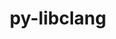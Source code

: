 ---
title: "py-libclang"
layout: cache
categories: [package, develop-2024-02-25]
meta: {"versions": ["14.0.6"], "compilers": ["gcc@=11.4.0"], "oss": ["ubuntu20.04", "ubuntu22.04"], "platforms": ["linux"], "targets": ["neoverse_v1", "neoverse_v2", "x86_64_v3"], "stacks": ["e4s", "e4s-neoverse-v2", "e4s-neoverse_v1", "ml-linux-x86_64-cpu", "ml-linux-x86_64-cuda", "ml-linux-x86_64-rocm", "root"], "num_specs": 7, "num_specs_by_stack": {"e4s-neoverse_v1": 1, "root": 7, "e4s": 1, "e4s-neoverse-v2": 1, "ml-linux-x86_64-rocm": 2, "ml-linux-x86_64-cuda": 1, "ml-linux-x86_64-cpu": 1}}
spec_details: [{"hash": "kys6qktdak4qcm2b65k7acxjpfyhsfl3", "compiler": "gcc@=11.4.0", "versions": ["14.0.6"], "os": "ubuntu20.04", "platform": "linux", "target": "neoverse_v1", "variants": ["build_system=python_pip"], "stacks": ["e4s-neoverse_v1", "root"], "size": "-", "tarball": "https://binaries.spack.io/releases/develop-2024-02-25/build_cache/linux-ubuntu20.04-neoverse_v1/gcc-11.4.0/py-libclang-14.0.6/linux-ubuntu20.04-neoverse_v1-gcc-11.4.0-py-libclang-14.0.6-kys6qktdak4qcm2b65k7acxjpfyhsfl3.spack"}, {"hash": "q5g3dn5j53x6sk7ras5o5cc2q6itgmeh", "compiler": "gcc@=11.4.0", "versions": ["14.0.6"], "os": "ubuntu20.04", "platform": "linux", "target": "x86_64_v3", "variants": ["build_system=python_pip"], "stacks": ["e4s", "root"], "size": "-", "tarball": "https://binaries.spack.io/releases/develop-2024-02-25/build_cache/linux-ubuntu20.04-x86_64_v3/gcc-11.4.0/py-libclang-14.0.6/linux-ubuntu20.04-x86_64_v3-gcc-11.4.0-py-libclang-14.0.6-q5g3dn5j53x6sk7ras5o5cc2q6itgmeh.spack"}, {"hash": "3fvzmusyegkdyhjbnkrl2p74yqbxwpzl", "compiler": "gcc@=11.4.0", "versions": ["14.0.6"], "os": "ubuntu22.04", "platform": "linux", "target": "neoverse_v2", "variants": ["build_system=python_pip"], "stacks": ["e4s-neoverse-v2", "root"], "size": "-", "tarball": "https://binaries.spack.io/releases/develop-2024-02-25/build_cache/linux-ubuntu22.04-neoverse_v2/gcc-11.4.0/py-libclang-14.0.6/linux-ubuntu22.04-neoverse_v2-gcc-11.4.0-py-libclang-14.0.6-3fvzmusyegkdyhjbnkrl2p74yqbxwpzl.spack"}, {"hash": "hnv3yl2swkm4xr2zasqols7yntpaa3jz", "compiler": "gcc@=11.4.0", "versions": ["14.0.6"], "os": "ubuntu22.04", "platform": "linux", "target": "x86_64_v3", "variants": ["build_system=python_pip"], "stacks": ["root", "ml-linux-x86_64-rocm"], "size": "-", "tarball": "https://binaries.spack.io/releases/develop-2024-02-25/build_cache/linux-ubuntu22.04-x86_64_v3/gcc-11.4.0/py-libclang-14.0.6/linux-ubuntu22.04-x86_64_v3-gcc-11.4.0-py-libclang-14.0.6-hnv3yl2swkm4xr2zasqols7yntpaa3jz.spack"}, {"hash": "devpcko7qnwo3y2sy54u4xerl6czub5z", "compiler": "gcc@=11.4.0", "versions": ["14.0.6"], "os": "ubuntu22.04", "platform": "linux", "target": "x86_64_v3", "variants": ["build_system=python_pip"], "stacks": ["root", "ml-linux-x86_64-rocm"], "size": "-", "tarball": "https://binaries.spack.io/releases/develop-2024-02-25/build_cache/linux-ubuntu22.04-x86_64_v3/gcc-11.4.0/py-libclang-14.0.6/linux-ubuntu22.04-x86_64_v3-gcc-11.4.0-py-libclang-14.0.6-devpcko7qnwo3y2sy54u4xerl6czub5z.spack"}, {"hash": "q7chkwucjtotcsa3ep64h52ihxgwvxrc", "compiler": "gcc@=11.4.0", "versions": ["14.0.6"], "os": "ubuntu22.04", "platform": "linux", "target": "x86_64_v3", "variants": ["build_system=python_pip"], "stacks": ["ml-linux-x86_64-cuda", "root"], "size": "-", "tarball": "https://binaries.spack.io/releases/develop-2024-02-25/build_cache/linux-ubuntu22.04-x86_64_v3/gcc-11.4.0/py-libclang-14.0.6/linux-ubuntu22.04-x86_64_v3-gcc-11.4.0-py-libclang-14.0.6-q7chkwucjtotcsa3ep64h52ihxgwvxrc.spack"}, {"hash": "ejimplw6oahsilrzai5bpfzse5u2illw", "compiler": "gcc@=11.4.0", "versions": ["14.0.6"], "os": "ubuntu22.04", "platform": "linux", "target": "x86_64_v3", "variants": ["build_system=python_pip"], "stacks": ["ml-linux-x86_64-cpu", "root"], "size": "-", "tarball": "https://binaries.spack.io/releases/develop-2024-02-25/build_cache/linux-ubuntu22.04-x86_64_v3/gcc-11.4.0/py-libclang-14.0.6/linux-ubuntu22.04-x86_64_v3-gcc-11.4.0-py-libclang-14.0.6-ejimplw6oahsilrzai5bpfzse5u2illw.spack"}]
---
